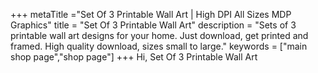 +++
metaTitle ="Set Of 3 Printable Wall Art | High DPI All Sizes MDP Graphics"
title = "Set Of 3 Printable Wall Art"
description = "Sets of 3 printable wall art designs for your home. Just download, get printed and framed. High quality download, sizes small to large."
keywords = ["main shop page","shop page"]
+++
Hi, Set Of 3 Printable Wall Art